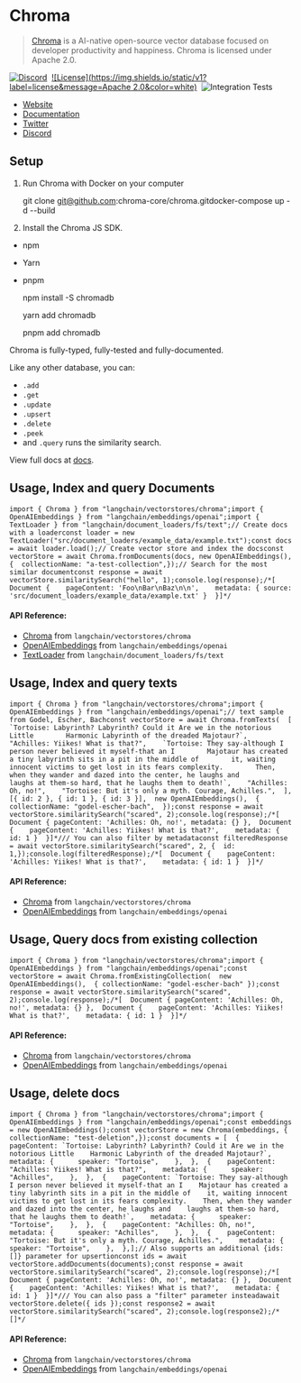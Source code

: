 Chroma
======

> [Chroma](https://docs.trychroma.com/getting-started) is a AI-native open-source vector database focused on developer productivity and happiness. Chroma is licensed under Apache 2.0.

[![Discord](https://img.shields.io/discord/1073293645303795742)](https://discord.gg/MMeYNTmh3x)  [![License](https://img.shields.io/static/v1?label=license&message=Apache 2.0&color=white)](https://github.com/chroma-core/chroma/blob/master/LICENSE)  ![Integration Tests](https://github.com/chroma-core/chroma/actions/workflows/chroma-integration-test.yml/badge.svg?branch=main)

*   [Website](https://www.trychroma.com/)
*   [Documentation](https://docs.trychroma.com/)
*   [Twitter](https://twitter.com/trychroma)
*   [Discord](https://discord.gg/MMeYNTmh3x)

Setup[](#setup "Direct link to Setup")
---------------------------------------

1.  Run Chroma with Docker on your computer

    git clone git@github.com:chroma-core/chroma.gitdocker-compose up -d --build

2.  Install the Chroma JS SDK.

*   npm
*   Yarn
*   pnpm

    npm install -S chromadb

    yarn add chromadb

    pnpm add chromadb

Chroma is fully-typed, fully-tested and fully-documented.

Like any other database, you can:

*   `.add`
*   `.get`
*   `.update`
*   `.upsert`
*   `.delete`
*   `.peek`
*   and `.query` runs the similarity search.

View full docs at [docs](https://docs.trychroma.com/js_reference/Collection).

Usage, Index and query Documents[](#usage-index-and-query-documents "Direct link to Usage, Index and query Documents")
-----------------------------------------------------------------------------------------------------------------------

    import { Chroma } from "langchain/vectorstores/chroma";import { OpenAIEmbeddings } from "langchain/embeddings/openai";import { TextLoader } from "langchain/document_loaders/fs/text";// Create docs with a loaderconst loader = new TextLoader("src/document_loaders/example_data/example.txt");const docs = await loader.load();// Create vector store and index the docsconst vectorStore = await Chroma.fromDocuments(docs, new OpenAIEmbeddings(), {  collectionName: "a-test-collection",});// Search for the most similar documentconst response = await vectorStore.similaritySearch("hello", 1);console.log(response);/*[  Document {    pageContent: 'Foo\nBar\nBaz\n\n',    metadata: { source: 'src/document_loaders/example_data/example.txt' }  }]*/

#### API Reference:

*   [Chroma](/docs/api/vectorstores_chroma/classes/Chroma) from `langchain/vectorstores/chroma`
*   [OpenAIEmbeddings](/docs/api/embeddings_openai/classes/OpenAIEmbeddings) from `langchain/embeddings/openai`
*   [TextLoader](/docs/api/document_loaders_fs_text/classes/TextLoader) from `langchain/document_loaders/fs/text`

Usage, Index and query texts[](#usage-index-and-query-texts "Direct link to Usage, Index and query texts")
-----------------------------------------------------------------------------------------------------------

    import { Chroma } from "langchain/vectorstores/chroma";import { OpenAIEmbeddings } from "langchain/embeddings/openai";// text sample from Godel, Escher, Bachconst vectorStore = await Chroma.fromTexts(  [    `Tortoise: Labyrinth? Labyrinth? Could it Are we in the notorious Little        Harmonic Labyrinth of the dreaded Majotaur?`,    "Achilles: Yiikes! What is that?",    `Tortoise: They say-although I person never believed it myself-that an I        Majotaur has created a tiny labyrinth sits in a pit in the middle of        it, waiting innocent victims to get lost in its fears complexity.        Then, when they wander and dazed into the center, he laughs and        laughs at them-so hard, that he laughs them to death!`,    "Achilles: Oh, no!",    "Tortoise: But it's only a myth. Courage, Achilles.",  ],  [{ id: 2 }, { id: 1 }, { id: 3 }],  new OpenAIEmbeddings(),  {    collectionName: "godel-escher-bach",  });const response = await vectorStore.similaritySearch("scared", 2);console.log(response);/*[  Document { pageContent: 'Achilles: Oh, no!', metadata: {} },  Document {    pageContent: 'Achilles: Yiikes! What is that?',    metadata: { id: 1 }  }]*/// You can also filter by metadataconst filteredResponse = await vectorStore.similaritySearch("scared", 2, {  id: 1,});console.log(filteredResponse);/*[  Document {    pageContent: 'Achilles: Yiikes! What is that?',    metadata: { id: 1 }  }]*/

#### API Reference:

*   [Chroma](/docs/api/vectorstores_chroma/classes/Chroma) from `langchain/vectorstores/chroma`
*   [OpenAIEmbeddings](/docs/api/embeddings_openai/classes/OpenAIEmbeddings) from `langchain/embeddings/openai`

Usage, Query docs from existing collection[](#usage-query-docs-from-existing-collection "Direct link to Usage, Query docs from existing collection")
-----------------------------------------------------------------------------------------------------------------------------------------------------

    import { Chroma } from "langchain/vectorstores/chroma";import { OpenAIEmbeddings } from "langchain/embeddings/openai";const vectorStore = await Chroma.fromExistingCollection(  new OpenAIEmbeddings(),  { collectionName: "godel-escher-bach" });const response = await vectorStore.similaritySearch("scared", 2);console.log(response);/*[  Document { pageContent: 'Achilles: Oh, no!', metadata: {} },  Document {    pageContent: 'Achilles: Yiikes! What is that?',    metadata: { id: 1 }  }]*/

#### API Reference:

*   [Chroma](/docs/api/vectorstores_chroma/classes/Chroma) from `langchain/vectorstores/chroma`
*   [OpenAIEmbeddings](/docs/api/embeddings_openai/classes/OpenAIEmbeddings) from `langchain/embeddings/openai`

Usage, delete docs[](#usage-delete-docs "Direct link to Usage, delete docs")
-----------------------------------------------------------------------------

    import { Chroma } from "langchain/vectorstores/chroma";import { OpenAIEmbeddings } from "langchain/embeddings/openai";const embeddings = new OpenAIEmbeddings();const vectorStore = new Chroma(embeddings, {  collectionName: "test-deletion",});const documents = [  {    pageContent: `Tortoise: Labyrinth? Labyrinth? Could it Are we in the notorious Little    Harmonic Labyrinth of the dreaded Majotaur?`,    metadata: {      speaker: "Tortoise",    },  },  {    pageContent: "Achilles: Yiikes! What is that?",    metadata: {      speaker: "Achilles",    },  },  {    pageContent: `Tortoise: They say-although I person never believed it myself-that an I    Majotaur has created a tiny labyrinth sits in a pit in the middle of    it, waiting innocent victims to get lost in its fears complexity.    Then, when they wander and dazed into the center, he laughs and    laughs at them-so hard, that he laughs them to death!`,    metadata: {      speaker: "Tortoise",    },  },  {    pageContent: "Achilles: Oh, no!",    metadata: {      speaker: "Achilles",    },  },  {    pageContent: "Tortoise: But it's only a myth. Courage, Achilles.",    metadata: {      speaker: "Tortoise",    },  },];// Also supports an additional {ids: []} parameter for upsertionconst ids = await vectorStore.addDocuments(documents);const response = await vectorStore.similaritySearch("scared", 2);console.log(response);/*[  Document { pageContent: 'Achilles: Oh, no!', metadata: {} },  Document {    pageContent: 'Achilles: Yiikes! What is that?',    metadata: { id: 1 }  }]*/// You can also pass a "filter" parameter insteadawait vectorStore.delete({ ids });const response2 = await vectorStore.similaritySearch("scared", 2);console.log(response2);/*  []*/

#### API Reference:

*   [Chroma](/docs/api/vectorstores_chroma/classes/Chroma) from `langchain/vectorstores/chroma`
*   [OpenAIEmbeddings](/docs/api/embeddings_openai/classes/OpenAIEmbeddings) from `langchain/embeddings/openai`